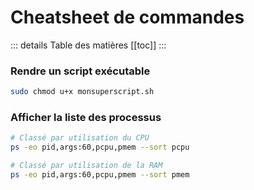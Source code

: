 # Cheatsheet de commandes

::: details Table des matières
[[toc]]
:::

### Rendre un script exécutable
```sh
sudo chmod u+x monsuperscript.sh
```

### Afficher la liste des processus
```sh
# Classé par utilisation du CPU
ps -eo pid,args:60,pcpu,pmem --sort pcpu

# Classé par utilisation de la RAM
ps -eo pid,args:60,pcpu,pmem --sort pmem
```